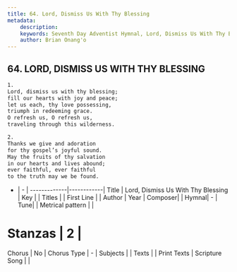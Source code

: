 ```yaml
---
title: 64. Lord, Dismiss Us With Thy Blessing
metadata:
    description: 
    keywords: Seventh Day Adventist Hymnal, Lord, Dismiss Us With Thy Blessing, , 
    author: Brian Onang'o
---
```



## 64. LORD, DISMISS US WITH THY BLESSING

```txt
1.
Lord, dismiss us with thy blessing;
fill our hearts with joy and peace;
let us each, thy love possessing,
triumph in redeeming grace.
O refresh us, O refresh us,
traveling through this wilderness.

2.
Thanks we give and adoration
for thy gospel’s joyful sound.
May the fruits of thy salvation
in our hearts and lives abound;
ever faithful, ever faithful
to the truth may we be found.
```

- |   -  |
-------------|------------|
Title | Lord, Dismiss Us With Thy Blessing |
Key |  |
Titles |  |
First Line |  |
Author | 
Year | 
Composer|  |
Hymnal|  - |
Tune|  |
Metrical pattern | |
# Stanzas | 2 |
Chorus | No |
Chorus Type | - |
Subjects |  |
Texts |  |
Print Texts | 
Scripture Song |  |
  
